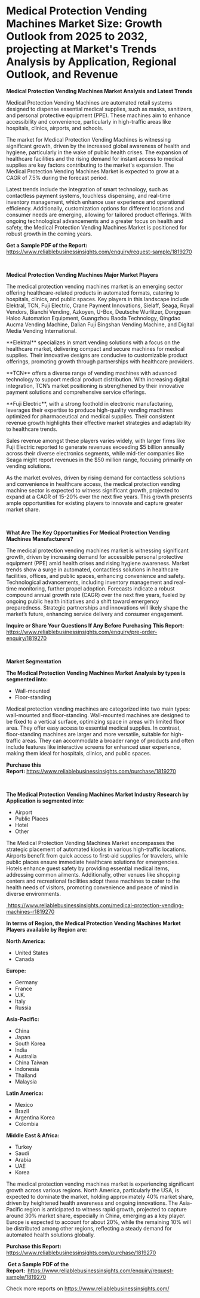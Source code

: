 <p><h1>Medical Protection Vending Machines Market Size: Growth Outlook from 2025 to 2032, projecting at Market's Trends Analysis by Application, Regional Outlook, and Revenue</h1></p><p><strong>Medical Protection Vending Machines Market Analysis and Latest Trends</strong></p>
<p><p>Medical Protection Vending Machines are automated retail systems designed to dispense essential medical supplies, such as masks, sanitizers, and personal protective equipment (PPE). These machines aim to enhance accessibility and convenience, particularly in high-traffic areas like hospitals, clinics, airports, and schools.</p><p>The market for Medical Protection Vending Machines is witnessing significant growth, driven by the increased global awareness of health and hygiene, particularly in the wake of public health crises. The expansion of healthcare facilities and the rising demand for instant access to medical supplies are key factors contributing to the market's expansion. The Medical Protection Vending Machines Market is expected to grow at a CAGR of 7.5% during the forecast period.</p><p>Latest trends include the integration of smart technology, such as contactless payment systems, touchless dispensing, and real-time inventory management, which enhance user experience and operational efficiency. Additionally, customization options for different locations and consumer needs are emerging, allowing for tailored product offerings. With ongoing technological advancements and a greater focus on health and safety, the Medical Protection Vending Machines Market is positioned for robust growth in the coming years.</p></p>
<p><strong>Get a Sample PDF of the Report:&nbsp;</strong> <a href="https://www.reliablebusinessinsights.com/enquiry/request-sample/1819270?utm_campaign=2255&utm_medium=2&utm_source=Github&utm_content=ia&utm_term=27022025&utm_id=medical-protection-vending-machines">https://www.reliablebusinessinsights.com/enquiry/request-sample/1819270</a></p>
<p>&nbsp;</p>
<p><strong>Medical Protection Vending Machines Major Market Players</strong></p>
<p><p>The medical protection vending machines market is an emerging sector offering healthcare-related products in automated formats, catering to hospitals, clinics, and public spaces. Key players in this landscape include Elektral, TCN, Fuji Electric, Crane Payment Innovations, Sielaff, Seaga, Royal Vendors, Bianchi Vending, Azkoyen, U-Box, Deutsche Wurlitzer, Dongguan Haloo Automation Equipment, Guangzhou Baoda Technology, Qingdao Aucma Vending Machine, Dalian Fuji Bingshan Vending Machine, and Digital Media Vending International.</p><p>**Elektral** specializes in smart vending solutions with a focus on the healthcare market, delivering compact and secure machines for medical supplies. Their innovative designs are conducive to customizable product offerings, promoting growth through partnerships with healthcare providers. </p><p>**TCN** offers a diverse range of vending machines with advanced technology to support medical product distribution. With increasing digital integration, TCN’s market positioning is strengthened by their innovative payment solutions and comprehensive service offerings.</p><p>**Fuji Electric**, with a strong foothold in electronic manufacturing, leverages their expertise to produce high-quality vending machines optimized for pharmaceutical and medical supplies. Their consistent revenue growth highlights their effective market strategies and adaptability to healthcare trends.</p><p>Sales revenue amongst these players varies widely, with larger firms like Fuji Electric reported to generate revenues exceeding $5 billion annually across their diverse electronics segments, while mid-tier companies like Seaga might report revenues in the $50 million range, focusing primarily on vending solutions.</p><p>As the market evolves, driven by rising demand for contactless solutions and convenience in healthcare access, the medical protection vending machine sector is expected to witness significant growth, projected to expand at a CAGR of 15-20% over the next five years. This growth presents ample opportunities for existing players to innovate and capture greater market share.</p></p>
<p>&nbsp;</p>
<p><strong>What Are The Key Opportunities For Medical Protection Vending Machines Manufacturers?</strong></p>
<p><p>The medical protection vending machines market is witnessing significant growth, driven by increasing demand for accessible personal protective equipment (PPE) amid health crises and rising hygiene awareness. Market trends show a surge in automated, contactless solutions in healthcare facilities, offices, and public spaces, enhancing convenience and safety. Technological advancements, including inventory management and real-time monitoring, further propel adoption. Forecasts indicate a robust compound annual growth rate (CAGR) over the next five years, fueled by ongoing public health initiatives and a shift toward emergency preparedness. Strategic partnerships and innovations will likely shape the market’s future, enhancing service delivery and consumer engagement.</p></p>
<p><strong>Inquire or Share Your Questions If Any Before Purchasing This Report:</strong> <a href="https://www.reliablebusinessinsights.com/enquiry/pre-order-enquiry/1819270?utm_campaign=2255&utm_medium=2&utm_source=Github&utm_content=ia&utm_term=27022025&utm_id=medical-protection-vending-machines">https://www.reliablebusinessinsights.com/enquiry/pre-order-enquiry/1819270</a></p>
<p>&nbsp;</p>
<p><strong>Market Segmentation</strong></p>
<p><strong>The Medical Protection Vending Machines Market Analysis by types is segmented into:</strong></p>
<p><ul><li>Wall-mounted</li><li>Floor-standing</li></ul></p>
<p><p>Medical protection vending machines are categorized into two main types: wall-mounted and floor-standing. Wall-mounted machines are designed to be fixed to a vertical surface, optimizing space in areas with limited floor area. They offer easy access to essential medical supplies. In contrast, floor-standing machines are larger and more versatile, suitable for high-traffic areas. They can accommodate a broader range of products and often include features like interactive screens for enhanced user experience, making them ideal for hospitals, clinics, and public spaces.</p></p>
<p><strong>Purchase this Report:&nbsp;</strong><a href="https://www.reliablebusinessinsights.com/purchase/1819270?utm_campaign=2255&utm_medium=2&utm_source=Github&utm_content=ia&utm_term=27022025&utm_id=medical-protection-vending-machines">https://www.reliablebusinessinsights.com/purchase/1819270</a></p>
<p>&nbsp;</p>
<p><strong>The Medical Protection Vending Machines Market Industry Research by Application is segmented into:</strong></p>
<p><ul><li>Airport</li><li>Public Places</li><li>Hotel</li><li>Other</li></ul></p>
<p><p>The Medical Protection Vending Machines Market encompasses the strategic placement of automated kiosks in various high-traffic locations. Airports benefit from quick access to first-aid supplies for travelers, while public places ensure immediate healthcare solutions for emergencies. Hotels enhance guest safety by providing essential medical items, addressing common ailments. Additionally, other venues like shopping centers and recreational facilities adopt these machines to cater to the health needs of visitors, promoting convenience and peace of mind in diverse environments.</p></p>
<p><a href="https://www.reliablebusinessinsights.com/medical-protection-vending-machines-r1819270?utm_campaign=2255&utm_medium=2&utm_source=Github&utm_content=ia&utm_term=27022025&utm_id=medical-protection-vending-machines">&nbsp;https://www.reliablebusinessinsights.com/medical-protection-vending-machines-r1819270</a></p>
<p><strong>In terms of Region, the Medical Protection Vending Machines Market Players available by Region are:</strong></p>
<p>
    <p> <strong> North America: </strong>
        <ul>
            <li>United States</li>
            <li>Canada</li>
        </ul>
        </p> 
    <p> <strong> Europe: </strong>
        <ul>
            <li>Germany</li>
            <li>France</li>
            <li>U.K.</li>
            <li>Italy</li>
            <li>Russia</li>
        </ul>
        </p> 
    <p> <strong> Asia-Pacific: </strong>
        <ul>
            <li>China</li>
            <li>Japan</li>
            <li>South Korea</li>
            <li>India</li>
            <li>Australia</li>
            <li>China Taiwan</li>
            <li>Indonesia</li>
            <li>Thailand</li>
            <li>Malaysia</li>
        </ul>
        </p> 
    <p> <strong> Latin America: </strong>
        <ul>
            <li>Mexico</li>
            <li>Brazil</li>
            <li>Argentina Korea</li>
            <li>Colombia</li>
        </ul>
        </p> 
    <p> <strong> Middle East & Africa: </strong>
        <ul>
            <li>Turkey</li>
            <li>Saudi</li>
            <li>Arabia</li>
            <li>UAE</li>
            <li>Korea</li>
        </ul>
    </p>
    </p>
<p><p>The medical protection vending machines market is experiencing significant growth across various regions. North America, particularly the USA, is expected to dominate the market, holding approximately 40% market share, driven by heightened health awareness and ongoing innovations. The Asia-Pacific region is anticipated to witness rapid growth, projected to capture around 30% market share, especially in China, emerging as a key player. Europe is expected to account for about 20%, while the remaining 10% will be distributed among other regions, reflecting a steady demand for automated health solutions globally.</p></p>
<p><strong>Purchase this Report: </strong><a href="https://www.reliablebusinessinsights.com/purchase/1819270?utm_campaign=2255&utm_medium=2&utm_source=Github&utm_content=ia&utm_term=27022025&utm_id=medical-protection-vending-machines">https://www.reliablebusinessinsights.com/purchase/1819270</a></p>
<p>&nbsp;<strong>Get a Sample PDF of the Report:&nbsp;&nbsp;</strong><a href="https://www.reliablebusinessinsights.com/enquiry/request-sample/1819270?utm_campaign=2255&utm_medium=2&utm_source=Github&utm_content=ia&utm_term=27022025&utm_id=medical-protection-vending-machines">https://www.reliablebusinessinsights.com/enquiry/request-sample/1819270</a></p>
<p><strong></strong></p>
<p>Check more reports on <a href="https://www.reliablebusinessinsights.com/?utm_campaign=2255&utm_medium=2&utm_source=Github&utm_content=ia&utm_term=27022025&utm_id=medical-protection-vending-machines">https://www.reliablebusinessinsights.com/</a></p>